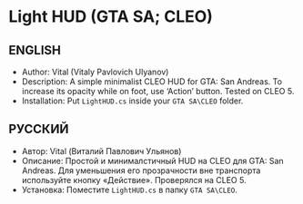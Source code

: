 # Light HUD (GTA SA; CLEO)
## ENGLISH
* Author: Vital (Vitaly Pavlovich Ulyanov)
* Description: A simple minimalist CLEO HUD for GTA: San Andreas. To increase its opacity while on foot, use ‘Action’ button. Tested on CLEO 5.
* Installation: Put `LightHUD.cs` inside your `GTA SA\CLEO` folder.

## РУССКИЙ
* Автор: Vital (Виталий Павлович Ульянов)
* Описание: Простой и минималстичный HUD на CLEO для GTA: San Andreas. Для уменьшения его прозрачности вне транспорта используйте кнопку «Действие». Проверялся на CLEO 5.
* Установка: Поместите `LightHUD.cs` в папку `GTA SA\CLEO`.
